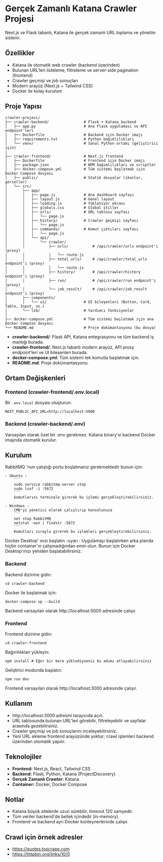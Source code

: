 # Gerçek Zamanlı Katana Crawler Projesi

Next.js ve Flask tabanlı, Katana ile gerçek zamanlı URL toplama ve yönetim sistemi.

## Özellikler
- Katana ile otomatik web crawler (backend üzerinden)
- Bulunan URL'leri listeleme, filtreleme ve server-side pagination (frontend)
- Crawler geçmişi ve job sonuçları
- Modern arayüz (Next.js + Tailwind CSS)
- Docker ile kolay kurulum

## Proje Yapısı

```
crawler-projesi/
├── crawler-backend/                # Flask + Katana backend
│   ├── app.py                      # Ana Flask uygulaması ve API endpoint'leri
│   ├── Dockerfile                  # Backend için Docker imajı
│   ├── requirements.txt            # Python bağımlılıkları
│   └── venv/                       # Sanal Python ortamı (geliştirici için)
│
├── crawler-frontend/               # Next.js frontend
│   ├── Dockerfile                  # Frontend için Docker imajı
│   ├── package.json                # NPM bağımlılıkları ve scriptler
│   ├── docker-compose.yml          # Tüm sistemi başlatmak için Docker Compose dosyası
│   ├── public/                     # Statik dosyalar (ikonlar, görseller)
│   └── src/
│       ├── app/
│       │   ├── page.js             # Ana dashboard sayfası
│       │   ├── layout.js           # Genel layout
│       │   ├── loading.js          # Yükleniyor ekranı
│       │   ├── globals.css         # Global stiller
│       │   ├── urls/               # URL tablosu sayfası
│       │   │   └── page.js
│       │   ├── history/            # Crawler geçmişi sayfası
│       │   │   └── page.js
│       │   ├── commands/           # Komut çıktıları sayfası
│       │   │   └── page.js
│       │   └── api/
│       │       └── crawler/
│       │           ├── urls/           # /api/crawler/urls endpoint'i (proxy)
│       │           │   └── route.js
│       │           ├── total_urls/     # /api/crawler/total_urls endpoint'i (proxy)
│       │           │   └── route.js
│       │           ├── history/        # /api/crawler/history endpoint'i (proxy)
│       │           ├── run/            # /api/crawler/run endpoint'i (proxy)
│       │           └── job_result/     # /api/crawler/job_result endpoint'i (proxy)
│       ├── components/
│       │   └── ui/                 # UI bileşenleri (Button, Card, Table, Input, vs.)
│       └── lib/                    # Yardımcı fonksiyonlar
│
├── docker-compose.yml              # Tüm sistemi başlatmak için ana Docker Compose dosyası
└── README.md                       # Proje dokümantasyonu (bu dosya)
```
- **crawler-backend/**: Flask API, Katana entegrasyonu ve tüm backend iş mantığı burada.
- **crawler-frontend/**: Next.js tabanlı modern arayüz, API proxy endpoint'leri ve UI bileşenleri burada.
- **docker-compose.yml**: Tüm sistemi tek komutla başlatmak için.
- **README.md**: Proje dokümantasyonu.

## Ortam Değişkenleri

### Frontend (crawler-frontend/.env.local)
Bir `.env.local` dosyası oluşturun:
```
NEXT_PUBLIC_API_URL=http://localhost:5000
```

### Backend (crawler-backend/.env)
Varsayılan olarak özel bir .env gerekmez. Katana binary'si backend Docker imajında otomatik kurulur.

## Kurulum

RabbitMQ 'nun çalıştığı portu boşlatmanız gerekmektedir bunun için:

    - Ubuntu : 
        ```
        sudo service rabbitmq-server stop
        sudo lsof -i :5672
        ```
        komutlarını terminale girerek bu işlemi gerçekleştirebilirsiniz.

    - Windows :
        CMD'yi yönetici olarak çalıştırıp konsolunuza 
        ```
        net stop RabbitMQ
        netstat -aon | findstr :5672
        ```
        Komutları sırayla girerek bu işlemleri gerçekleştirebilirsiniz.

Docker Desktop' ınızı başlatın
-uyarı :
    Uygulamayı başlatırken arka planda hiçbir container'ın çalışmadığından emin olun.
    Bunun için Docker Desktop'ınızı yeniden başlatabilirsiniz.


### Backend
Backend dizinine gidin:
```
cd crawler-backend
```
Docker ile başlatmak için:
```
docker-compose up --build
```
Backend varsayılan olarak http://localhost:5000 adresinde çalışır.


### Frontend
Frontend dizinine gidin:
```
cd crawler-frontend
```
Bağımlılıkları yükleyin:
```
npm install # Eğer bir kere yüklediyseniz bu adımı atlayabilirsiniz
```
Geliştirici modunda başlatın:
```
npm run dev
```
Frontend varsayılan olarak http://localhost:3000 adresinde çalışır.

## Kullanım
- http://localhost:3000 adresini tarayıcıda açın.
- URL tablosunda bulunan URL'leri görebilir, filtreleyebilir ve sayfalar arasında gezebilirsiniz.
- Crawler geçmişi ve job sonuçlarını inceleyebilirsiniz.
- Yeni URL ekleme frontend arayüzünde yoktur; crawl işlemleri backend üzerinden otomatik yapılır.

## Teknolojiler
- **Frontend:** Next.js, React, Tailwind CSS
- **Backend:** Flask, Python, Katana (ProjectDiscovery)
- **Gerçek Zamanlı Crawler:** Katana
- **Container:** Docker, Docker Compose

## Notlar
- Katana büyük sitelerde uzun sürebilir, timeout 120 saniyedir.
- Tüm veriler backend'de bellek içindedir (in-memory).
- Frontend ve backend ayrı Docker konteynerlerinde çalışır. 

## Crawl için örnek adresler
- https://quotes.toscrape.com
- https://httpbin.org/links/10/0
